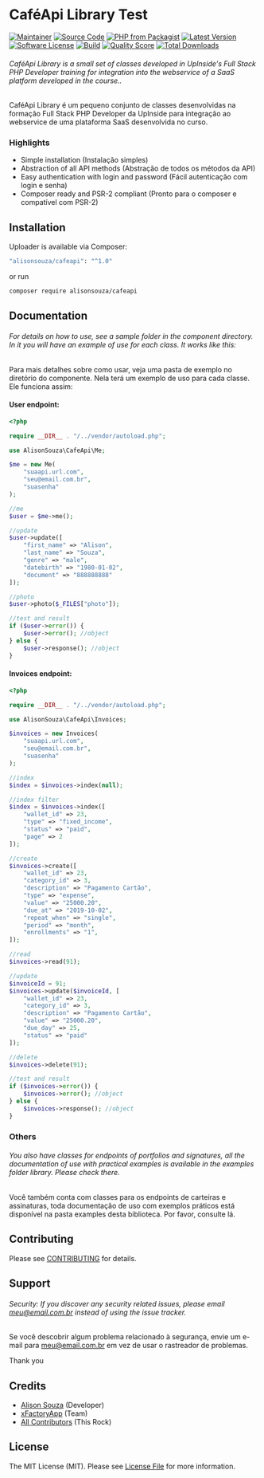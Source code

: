 # CaféApi Library Test

[![Maintainer](http://img.shields.io/badge/maintainer-@alisonsouza-blue.svg?style=flat-square)](https://twitter.com/Alison62975665)
[![Source Code](http://img.shields.io/badge/source-alisonsouza/cafeapi-blue.svg?style=flat-square)](https://github.com/alisonsouza/cafeapi)
[![PHP from Packagist](https://img.shields.io/packagist/php-v/alisonsouza/cafeapi.svg?style=flat-square)](https://packagist.org/packages/alisonsouza/cafeapi)
[![Latest Version](https://img.shields.io/github/release/alisonsouza/cafeapi.svg?style=flat-square)](https://github.com/alisonsouza/cafeapi/releases)
[![Software License](https://img.shields.io/badge/license-MIT-brightgreen.svg?style=flat-square)](LICENSE)
[![Build](https://img.shields.io/scrutinizer/build/g/alisonsouza/cafeapi.svg?style=flat-square)](https://scrutinizer-ci.com/g/alisonsouza/cafeapi)
[![Quality Score](https://img.shields.io/scrutinizer/g/alisonsouza/cafeapi.svg?style=flat-square)](https://scrutinizer-ci.com/g/alisonsouza/cafeapi)
[![Total Downloads](https://img.shields.io/packagist/dt/alisonsouza/cafeapi.svg?style=flat-square)](https://packagist.org/packages/alisonsouza/cafeapi)

###### CaféApi Library is a small set of classes developed in UpInside's Full Stack PHP Developer training for integration into the webservice of a SaaS platform developed in the course..

CaféApi Library é um pequeno conjunto de classes desenvolvidas na formação Full Stack PHP Developer da UpInside para integração ao webservice de uma plataforma SaaS desenvolvida no curso.

### Highlights

- Simple installation (Instalação simples)
- Abstraction of all API methods (Abstração de todos os métodos da API)
- Easy authentication with login and password (Fácil autenticação com login e senha)
- Composer ready and PSR-2 compliant (Pronto para o composer e compatível com PSR-2)

## Installation

Uploader is available via Composer:

```bash
"alisonsouza/cafeapi": "^1.0"
```

or run

```bash
composer require alisonsouza/cafeapi
```

## Documentation

###### For details on how to use, see a sample folder in the component directory. In it you will have an example of use for each class. It works like this:

Para mais detalhes sobre como usar, veja uma pasta de exemplo no diretório do componente. Nela terá um exemplo de uso para cada classe. Ele funciona assim:

#### User endpoint:

```php
<?php

require __DIR__ . "/../vendor/autoload.php";

use AlisonSouza\CafeApi\Me;

$me = new Me(
    "suaapi.url.com",
    "seu@email.com.br",
    "suasenha"
);

//me
$user = $me->me();

//update
$user->update([
    "first_name" => "Alison",
    "last_name" => "Souza",
    "genre" => "male",
    "datebirth" => "1980-01-02",
    "document" => "888888888"
]);

//photo
$user->photo($_FILES["photo"]);

//test and result
if ($user->error()) {
    $user->error(); //object
} else {
    $user->response(); //object
}
```

#### Invoices endpoint:

```php
<?php

require __DIR__ . "/../vendor/autoload.php";

use AlisonSouza\CafeApi\Invoices;

$invoices = new Invoices(
    "suaapi.url.com",
    "seu@email.com.br",
    "suasenha"
);

//index
$index = $invoices->index(null);

//index filter
$index = $invoices->index([
    "wallet_id" => 23,
    "type" => "fixed_income",
    "status" => "paid",
    "page" => 2
]);

//create
$invoices->create([
    "wallet_id" => 23,
    "category_id" => 3,
    "description" => "Pagamento Cartão",
    "type" => "expense",
    "value" => "25000.20",
    "due_at" => "2019-10-02",
    "repeat_when" => "single",
    "period" => "month",
    "enrollments" => "1",
]);

//read
$invoices->read(91);

//update
$invoiceId = 91;
$invoices->update($invoiceId, [
    "wallet_id" => 23,
    "category_id" => 3,
    "description" => "Pagamento Cartão",
    "value" => "25000.20",
    "due_day" => 25,
    "status" => "paid"
]);

//delete
$invoices->delete(91);

//test and result
if ($invoices->error()) {
    $invoices->error(); //object
} else {
    $invoices->response(); //object
}
```

### Others

###### You also have classes for endpoints of portfolios and signatures, all the documentation of use with practical examples is available in the examples folder library. Please check there.

Você também conta com classes para os endpoints de carteiras e assinaturas, toda documentação de uso com exemplos práticos está disponível na pasta examples desta biblioteca. Por favor, consulte lá.

## Contributing

Please see [CONTRIBUTING](https://github.com/alisonsouza/uploader/blob/master/CONTRIBUTING.md) for details.

## Support

###### Security: If you discover any security related issues, please email meu@email.com.br instead of using the issue tracker.

Se você descobrir algum problema relacionado à segurança, envie um e-mail para meu@email.com.br em vez de usar o rastreador de problemas.

Thank you

## Credits

- [Alison Souza](https://github.com/alisonsouza) (Developer)
- [xFactoryApp](https://github.com/alisonsouza) (Team)
- [All Contributors](https://github.com/alisonsouza/uploader/contributors) (This Rock)

## License

The MIT License (MIT). Please see [License File](https://github.com/alisonsouza/cafeapi/blob/master/LICENSE) for more information.